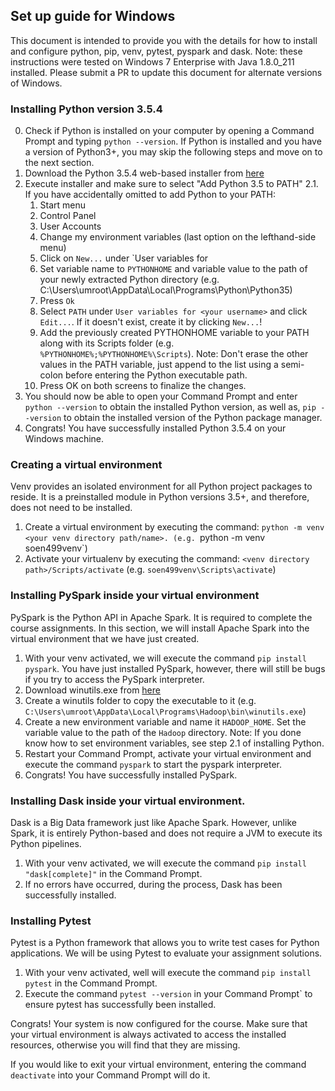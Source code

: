 ## Set up guide for Windows

This document is intended to provide you with the details for how to install and
configure
python, pip, venv, pytest, pyspark and dask.
Note: these instructions were tested on Windows 7 Enterprise with Java 1.8.0_211 
installed. Please submit a PR to update this document for alternate versions of Windows.


### Installing Python version 3.5.4

0. Check if Python is installed on your computer by opening a Command Prompt and typing `python --version`.
   If Python is installed and you have a version of Python3+, you may skip the following steps and move on to the next section.
1. Download the Python 3.5.4 web-based installer from [here](https://www.python.org/downloads/release/python-354/)
2. Execute installer and make sure to select "Add Python 3.5 to PATH"
  2.1. If you have accidentally omitted to add Python to your PATH:
    1. Start menu
    2. Control Panel
    3. User Accounts
    4. Change my environment variables (last option on the lefthand-side menu)
    5. Click on `New...` under `User variables for <your username>
    6. Set variable name to `PYTHONHOME` and variable value to the path of your newly extracted 
       Python directory (e.g. C:\Users\umroot\AppData\Local\Programs\Python\Python35)
    7. Press `Ok`
    8. Select `PATH` under `User variables for <your username>` and click `Edit...`. If it doesn't exist, create it by clicking `New...`!
    9. Add the previously created PYTHONHOME variable to your PATH along with its Scripts folder
       (e.g. `%PYTHONHOME%;%PYTHONHOME%\Scripts`). Note: Don't erase the other values
       in the PATH variable, just append to the list using a semi-colon before entering the Python executable path.
    10. Press OK on both screens to finalize the changes.
4. You should now be able to open your Command Prompt and enter `python --version` to obtain the
   installed Python version, as well as, `pip --version` to obtain the installed version of the Python
   package manager.
5. Congrats! You have successfully installed Python 3.5.4 on your Windows machine.


### Creating a virtual environment

Venv provides an isolated environment for all Python project packages to reside.
It is a preinstalled module in Python versions 3.5+, and therefore, does not need to be installed.

1. Create a virtual environment by executing the command: `python -m venv <your venv directory path/name>.
(e.g. `python -m venv soen499venv`)
2. Activate your virtualenv by executing the command: `<venv directory path>/Scripts/activate`
(e.g. `soen499venv\Scripts\activate`)


### Installing PySpark inside your virtual environment

PySpark is the Python API in Apache Spark. It is required to complete the course assignments.
In this section, we will install Apache Spark into the virtual environment that we
have just created.

1. With your venv activated, we will execute the command `pip install pyspark`.
You have just installed PySpark, however, there will still be bugs if you try to access the PySpark interpreter.
2. Download winutils.exe from [here](http://public-repo-1.hortonworks.com/hdp-win-alpha/winutils.exe)
3. Create a winutils folder to copy the executable to it (e.g. `C:\Users\umroot\AppData\Local\Programs\Hadoop\bin\winutils.exe`)
4. Create a new environment variable and name it `HADOOP_HOME`. Set the variable value to the path of the `Hadoop` directory.
Note: If you done know how to set environment variables, see step 2.1 of installing Python.
5. Restart your Command Prompt, activate your virtual environment and execute the command `pyspark` to start the pyspark interpreter.
6. Congrats! You have successfully installed PySpark.


### Installing Dask inside your virtual environment.

Dask is a Big Data framework just like Apache Spark. However, unlike Spark, it is
entirely Python-based and does not require a JVM to execute its Python pipelines.

1. With your venv activated, we will execute the command `pip install "dask[complete]"` in the Command Prompt.
2. If no errors have occurred, during the process, Dask has been successfully installed.


### Installing Pytest

Pytest is a Python framework that allows you to write test cases for Python applications.
We will be using Pytest to evaluate your assignment solutions.

1. With your venv activated, well will execute the command `pip install pytest` in the Command Prompt.
2. Execute the command `pytest --version` in your Command Prompt` to ensure pytest has successfully been installed.

Congrats! Your system is now configured for the course. Make sure that your virtual environment is always activated to
access the installed resources, otherwise you will find that they are missing.

If you would like to exit your virtual environment, entering the command `deactivate` into your Command Prompt will do it.









 




